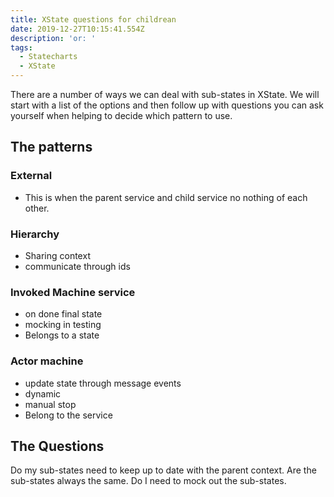 ```yaml
---
title: XState questions for childrean
date: 2019-12-27T10:15:41.554Z
description: 'or: '
tags:
  - Statecharts
  - XState
---
```


There are a number of ways we can deal with sub-states in XState. We will start with a list of the options and then follow up with questions you can ask yourself when helping to decide which pattern to use.

## The patterns

### External

- This is when the parent service and child service no nothing of each other.

### Hierarchy

- Sharing context
- communicate through ids

### Invoked Machine service

- on done final state
- mocking in testing
- Belongs to a state

### Actor machine

- update state through message events
- dynamic
- manual stop
- Belong to the service

## The Questions

Do my sub-states need to keep up to date with the parent context.
Are the sub-states always the same.
Do I need to mock out the sub-states.
